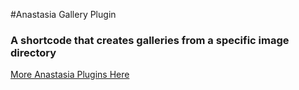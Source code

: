 #Anastasia Gallery Plugin

### A shortcode that creates galleries from a specific image directory

[More Anastasia Plugins Here](http://www.anastasia-app.com/plugins)